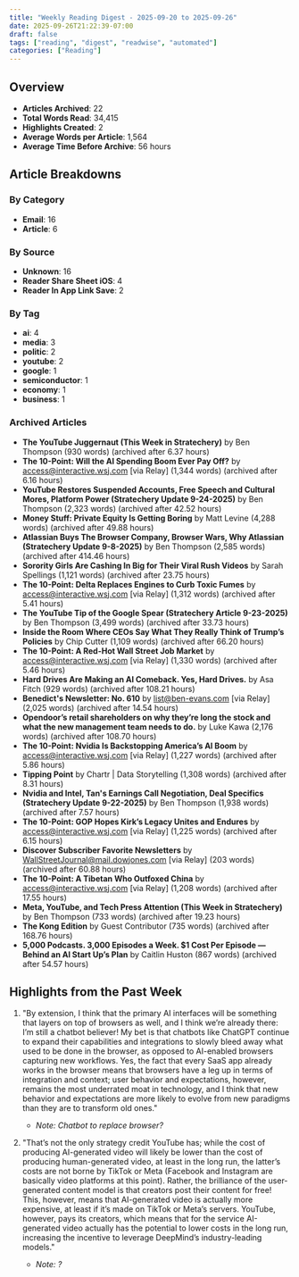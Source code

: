 ```yaml
---
title: "Weekly Reading Digest - 2025-09-20 to 2025-09-26"
date: 2025-09-26T21:22:39-07:00
draft: false
tags: ["reading", "digest", "readwise", "automated"]
categories: ["Reading"]
---
```

## Overview

- **Articles Archived**: 22
- **Total Words Read**: 34,415
- **Highlights Created**: 2
- **Average Words per Article**: 1,564
- **Average Time Before Archive**: 56 hours

## Article Breakdowns

### By Category

- **Email**: 16
- **Article**: 6

### By Source

- **Unknown**: 16
- **Reader Share Sheet iOS**: 4
- **Reader In App Link Save**: 2

### By Tag

- **ai**: 4
- **media**: 3
- **politic**: 2
- **youtube**: 2
- **google**: 1
- **semiconductor**: 1
- **economy**: 1
- **business**: 1

### Archived Articles

- **The YouTube Juggernaut (This Week in Stratechery)** by Ben Thompson (930 words) (archived after 6.37 hours)
- **The 10-Point: Will the AI Spending Boom Ever Pay Off?** by access@interactive.wsj.com [via Relay] (1,344 words) (archived after 6.16 hours)
- **YouTube Restores Suspended Accounts, Free Speech and Cultural Mores, Platform Power (Stratechery Update 9-24-2025)** by Ben Thompson (2,323 words) (archived after 42.52 hours)
- **Money Stuff: Private Equity Is Getting Boring** by Matt Levine (4,288 words) (archived after 49.88 hours)
- **Atlassian Buys The Browser Company, Browser Wars, Why Atlassian (Stratechery Update 9-8-2025)** by Ben Thompson (2,585 words) (archived after 414.46 hours)
- **Sorority Girls Are Cashing In Big for Their Viral Rush Videos** by Sarah Spellings (1,121 words) (archived after 23.75 hours)
- **The 10-Point: Delta Replaces Engines to Curb Toxic Fumes** by access@interactive.wsj.com [via Relay] (1,312 words) (archived after 5.41 hours)
- **The YouTube Tip of the Google Spear (Stratechery Article 9-23-2025)** by Ben Thompson (3,499 words) (archived after 33.73 hours)
- **Inside the Room Where CEOs Say What They Really Think of Trump’s Policies** by Chip Cutter (1,109 words) (archived after 66.20 hours)
- **The 10-Point: A Red-Hot Wall Street Job Market** by access@interactive.wsj.com [via Relay] (1,330 words) (archived after 5.46 hours)
- **Hard Drives Are Making an AI Comeback. Yes, Hard Drives.** by Asa Fitch (929 words) (archived after 108.21 hours)
- **Benedict's Newsletter: No. 610** by list@ben-evans.com [via Relay] (2,025 words) (archived after 14.54 hours)
- **Opendoor’s retail shareholders on why they’re long the stock and what the new management team needs to do.** by Luke Kawa (2,176 words) (archived after 108.70 hours)
- **The 10-Point: Nvidia Is Backstopping America’s AI Boom** by access@interactive.wsj.com [via Relay] (1,227 words) (archived after 5.86 hours)
- **Tipping Point** by Chartr | Data Storytelling (1,308 words) (archived after 8.31 hours)
- **Nvidia and Intel, Tan's Earnings Call Negotiation, Deal Specifics (Stratechery Update 9-22-2025)** by Ben Thompson (1,938 words) (archived after 7.57 hours)
- **The 10-Point: GOP Hopes Kirk’s Legacy Unites and Endures** by access@interactive.wsj.com [via Relay] (1,225 words) (archived after 6.15 hours)
- **Discover Subscriber Favorite Newsletters** by WallStreetJournal@mail.dowjones.com [via Relay] (203 words) (archived after 60.88 hours)
- **The 10-Point: A Tibetan Who Outfoxed China** by access@interactive.wsj.com [via Relay] (1,208 words) (archived after 17.55 hours)
- **Meta, YouTube, and Tech Press Attention (This Week in Stratechery)** by Ben Thompson (733 words) (archived after 19.23 hours)
- **The Kong Edition** by Guest Contributor (735 words) (archived after 168.76 hours)
- **5,000 Podcasts. 3,000 Episodes a Week. $1 Cost Per Episode — Behind an AI Start Up’s Plan** by Caitlin Huston (867 words) (archived after 54.57 hours)

## Highlights from the Past Week

1. "By extension, I think that the primary AI interfaces will be something that layers on top of browsers as well, and I think we’re already there: I’m still a chatbot believer! My bet is that chatbots like ChatGPT continue to expand their capabilities and integrations to slowly bleed away what used to be done in the browser, as opposed to AI-enabled browsers capturing new workflows. Yes, the fact that every SaaS app already works in the browser means that browsers have a leg up in terms of integration and context; user behavior and expectations, however, remains the most underrated moat in technology, and I think that new behavior and expectations are more likely to evolve from new paradigms than they are to transform old ones."
   - *Note: Chatbot to replace browser?*

2. "That’s not the only strategy credit YouTube has; while the cost of producing AI-generated video will likely be lower than the cost of producing human-generated video, at least in the long run, the latter’s costs are not borne by TikTok or Meta (Facebook and Instagram are basically video platforms at this point). Rather, the brilliance of the user-generated content model is that creators post their content for free! This, however, means that AI-generated video is actually more expensive, at least if it’s made on TikTok or Meta’s servers. YouTube, however, pays its creators, which means that for the service AI-generated video actually has the potential to lower costs in the long run, increasing the incentive to leverage DeepMind’s industry-leading models."
   - *Note: ?*
